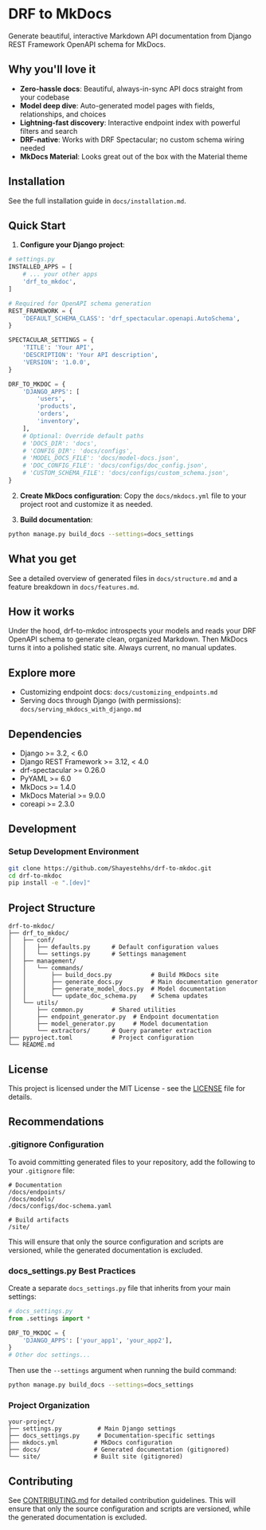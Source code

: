 # DRF to MkDocs

Generate beautiful, interactive Markdown API documentation from Django REST Framework OpenAPI schema for MkDocs.

## Why you'll love it

- **Zero-hassle docs**: Beautiful, always-in-sync API docs straight from your codebase
- **Model deep dive**: Auto-generated model pages with fields, relationships, and choices
- **Lightning-fast discovery**: Interactive endpoint index with powerful filters and search
- **DRF-native**: Works with DRF Spectacular; no custom schema wiring needed
- **MkDocs Material**: Looks great out of the box with the Material theme

## Installation

See the full installation guide in `docs/installation.md`.

## Quick Start

1. **Configure your Django project**:

```python
# settings.py
INSTALLED_APPS = [
    # ... your other apps
    'drf_to_mkdoc',
]

# Required for OpenAPI schema generation
REST_FRAMEWORK = {
    'DEFAULT_SCHEMA_CLASS': 'drf_spectacular.openapi.AutoSchema',
}

SPECTACULAR_SETTINGS = {
    'TITLE': 'Your API',
    'DESCRIPTION': 'Your API description',
    'VERSION': '1.0.0',
}

DRF_TO_MKDOC = {
    'DJANGO_APPS': [
        'users',
        'products',
        'orders',
        'inventory',
    ],
    # Optional: Override default paths
    # 'DOCS_DIR': 'docs',
    # 'CONFIG_DIR': 'docs/configs',
    # 'MODEL_DOCS_FILE': 'docs/model-docs.json',
    # 'DOC_CONFIG_FILE': 'docs/configs/doc_config.json',
    # 'CUSTOM_SCHEMA_FILE': 'docs/configs/custom_schema.json',
}
```

2. **Create MkDocs configuration**:
   Copy the `docs/mkdocs.yml` file to your project root and customize it as needed.

3. **Build documentation**:

```bash
python manage.py build_docs --settings=docs_settings
```

## What you get

See a detailed overview of generated files in `docs/structure.md` and a feature breakdown in `docs/features.md`.

## How it works

Under the hood, drf-to-mkdoc introspects your models and reads your DRF OpenAPI schema to generate clean, organized Markdown. Then MkDocs turns it into a polished static site. Always current, no manual updates.

## Explore more

- Customizing endpoint docs: `docs/customizing_endpoints.md`
- Serving docs through Django (with permissions): `docs/serving_mkdocs_with_django.md`

## Dependencies

- Django >= 3.2, < 6.0
- Django REST Framework >= 3.12, < 4.0
- drf-spectacular >= 0.26.0
- PyYAML >= 6.0
- MkDocs >= 1.4.0
- MkDocs Material >= 9.0.0
- coreapi >= 2.3.0

## Development

### Setup Development Environment

```bash
git clone https://github.com/Shayestehhs/drf-to-mkdoc.git
cd drf-to-mkdoc
pip install -e ".[dev]"
```

## Project Structure

```
drf-to-mkdoc/
├── drf_to_mkdoc/
│   ├── conf/
│   │   ├── defaults.py      # Default configuration values
│   │   └── settings.py      # Settings management
│   ├── management/
│   │   └── commands/
│   │       ├── build_docs.py           # Build MkDocs site
│   │       ├── generate_docs.py        # Main documentation generator
│   │       ├── generate_model_docs.py  # Model documentation
│   │       └── update_doc_schema.py    # Schema updates
│   └── utils/
│       ├── common.py        # Shared utilities
│       ├── endpoint_generator.py  # Endpoint documentation
│       ├── model_generator.py     # Model documentation
│       └── extractors/      # Query parameter extraction
├── pyproject.toml           # Project configuration
└── README.md
```

## License

This project is licensed under the MIT License - see the [LICENSE](LICENSE) file for details.

## Recommendations

### .gitignore Configuration

To avoid committing generated files to your repository, add the following to your `.gitignore` file:

```gitignore
# Documentation
/docs/endpoints/
/docs/models/
/docs/configs/doc-schema.yaml

# Build artifacts
/site/
```

This will ensure that only the source configuration and scripts are versioned, while the generated documentation is excluded.

### docs_settings.py Best Practices

Create a separate `docs_settings.py` file that inherits from your main settings:

```python
# docs_settings.py
from .settings import *

DRF_TO_MKDOC = {
    'DJANGO_APPS': ['your_app1', 'your_app2'],
}
# Other doc settings...
```

Then use the `--settings` argument when running the build command:

```bash
python manage.py build_docs --settings=docs_settings
```

### Project Organization

```
your-project/
├── settings.py          # Main Django settings
├── docs_settings.py     # Documentation-specific settings
├── mkdocs.yml          # MkDocs configuration
├── docs/               # Generated documentation (gitignored)
└── site/               # Built site (gitignored)
```

## Contributing

See [CONTRIBUTING.md](CONTRIBUTING.md) for detailed contribution guidelines. 
This will ensure that only the source configuration and scripts are versioned, while the generated documentation is excluded. 